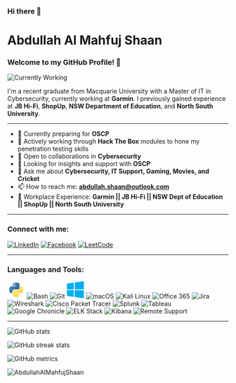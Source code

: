 ### Hi there 👋

# Abdullah Al Mahfuj Shaan

### Welcome to my GitHub Profile! 👋

![Currently Working](https://media.giphy.com/media/5XQf51Rua3j4Q/giphy.gif)

I'm a recent graduate from Macquarie University with a Master of IT in Cybersecurity, currently working at **Garmin**. I previously gained experience at **JB Hi-Fi**, **ShopUp**, **NSW Department of Education**, and **North South University**.

---

- 🔭 Currently preparing for **OSCP**
- 🌱 Actively working through **Hack The Box** modules to hone my penetration testing skills
- 👯 Open to collaborations in **Cybersecurity**
- 🤝 Looking for insights and support with **OSCP**
- 💬 Ask me about **Cybersecurity, IT Support, Gaming, Movies, and Cricket**
- 📫 How to reach me: **abdullah.shaan@outlook.com**
- 📄 Workplace Experience: **Garmin || JB Hi-Fi || NSW Dept of Education || ShopUp || North South University**

---

### Connect with me:

[![LinkedIn](https://raw.githubusercontent.com/rahuldkjain/github-profile-readme-generator/master/src/images/icons/Social/linked-in-alt.svg)](https://www.linkedin.com/in/abdullahalmahfujshaan/)
[![Facebook](https://raw.githubusercontent.com/rahuldkjain/github-profile-readme-generator/master/src/images/icons/Social/facebook.svg)](https://www.facebook.com/abdullahalmahfujshaan)
[![LeetCode](https://raw.githubusercontent.com/rahuldkjain/github-profile-readme-generator/master/src/images/icons/Social/leet-code.svg)](https://leetcode.com/u/s1ngular1ty98/)

---

### Languages and Tools:

<img src="https://raw.githubusercontent.com/devicons/devicon/master/icons/python/python-original.svg" alt="Python" width="40" height="40"/> <img src="https://www.vectorlogo.zone/logos/gnu_bash/gnu_bash-icon.svg" alt="Bash" width="40" height="40"/> <img src="https://www.vectorlogo.zone/logos/git-scm/git-scm-icon.svg" alt="Git" width="40" height="40"/> <img src="https://raw.githubusercontent.com/devicons/devicon/master/icons/windows8/windows8-original.svg" alt="Windows" width="40" height="40"/> <img src="https://www.vectorlogo.zone/logos/apple/apple-icon.svg" alt="macOS" width="40" height="40"/> <img src="https://www.vectorlogo.zone/logos/linux/linux-icon.svg" alt="Kali Linux" width="40" height="40"/> <img src="https://upload.wikimedia.org/wikipedia/commons/thumb/4/4e/Microsoft_Office_logo_%282019%E2%80%93present%29.svg/1200px-Microsoft_Office_logo_%282019%E2%80%93present%29.svg.png" alt="Office 365" width="40" height="40"/> <img src="https://www.vectorlogo.zone/logos/atlassian_jira/atlassian_jira-icon.svg" alt="Jira" width="40" height="40"/> <img src="https://upload.wikimedia.org/wikipedia/commons/d/db/Wireshark_icon.svg" alt="Wireshark" width="40" height="40"/> <img src="https://upload.wikimedia.org/wikipedia/commons/6/64/Cisco_logo.svg" alt="Cisco Packet Tracer" width="40" height="40"/> <img src="https://www.vectorlogo.zone/logos/splunk/splunk-icon.svg" alt="Splunk" width="40" height="40"/> <img src="https://www.vectorlogo.zone/logos/tableau/tableau-icon.svg" alt="Tableau" width="40" height="40"/> <img src="https://www.vectorlogo.zone/logos/google/google-icon.svg" alt="Google Chronicle" width="40" height="40"/> <img src="https://upload.wikimedia.org/wikipedia/commons/e/e9/Elasticsearch_logo.svg" alt="ELK Stack" width="40" height="40"/> <img src="https://www.vectorlogo.zone/logos/elasticco_kibana/elasticco_kibana-icon.svg" alt="Kibana" width="40" height="40"/> <img src="https://www.vectorlogo.zone/logos/teamviewer/teamviewer-icon.svg" alt="Remote Support" width="40" height="40"/>

---

![GitHub stats](https://github-readme-stats.vercel.app/api?username=AbdullahAlMahfujShaan&show_icons=true&locale=en)

![GitHub streak stats](https://github-readme-streak-stats.herokuapp.com/?user=AbdullahAlMahfujShaan)

![GitHub metrics](https://metrics.lecoq.io/AbdullahAlMahfujShaan)

<p align="left"><img src="https://komarev.com/ghpvc/?username=AbdullahAlMahfujShaan&label=Profile%20views&color=5cbb16&style=flat" alt="AbdullahAlMahfujShaan" /></p>
